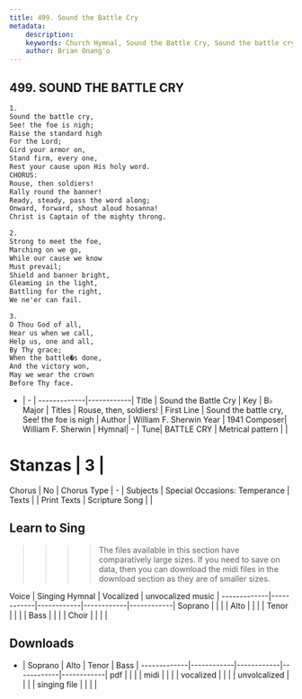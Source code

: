```yaml
---
title: 499. Sound the Battle Cry
metadata:
    description: 
    keywords: Church Hymnal, Sound the Battle Cry, Sound the battle cry, See! the foe is nigh, Rouse, then, soldiers!
    author: Brian Onang'o
---
```



## 499. SOUND THE BATTLE CRY

```txt
1.
Sound the battle cry,
See! the foe is nigh;
Raise the standard high
For the Lord;
Gird your armor on,
Stand firm, every one,
Rest your cause upon His holy word.
CHORUS:
Rouse, then soldiers!
Rally round the banner!
Ready, steady, pass the word along;
Onward, forward, shout aloud hosanna!
Christ is Captain of the mighty throng.

2.
Strong to meet the foe,
Marching on we go,
While our cause we know
Must prevail;
Shield and banner bright,
Gleaming in the light,
Battling for the right,
We ne'er can fail.

3.
O Thou God of all,
Hear us when we call,
Help us, one and all,
By Thy grace;
When the battle�s done,
And the victory won,
May we wear the crown
Before Thy face.
```

- |   -  |
-------------|------------|
Title | Sound the Battle Cry |
Key | B♭ Major |
Titles | Rouse, then, soldiers! |
First Line | Sound the battle cry, See! the foe is nigh |
Author | William F. Sherwin
Year | 1941
Composer| William F. Sherwin |
Hymnal|  - |
Tune| BATTLE CRY |
Metrical pattern | |
# Stanzas | 3 |
Chorus | No |
Chorus Type | - |
Subjects | Special Occasions: Temperance |
Texts |  |
Print Texts | 
Scripture Song |  |
  
## Learn to Sing

>>>> The files available in this section have comparatively large sizes. If you need to save on data, then you can download the midi files in the download section as they are of smaller sizes.

Voice |  Singing Hymnal | Vocalized | unvocalized music |
-------------|------------|------------|------------|------------|
Soprano | | | |
Alto | | | |
Tenor | | | |
Bass | | | |
Choir | | | |

## Downloads

- |  Soprano | Alto | Tenor | Bass |
-------------|------------|------------|------------|------------|
pdf | | | |
midi | | | |
vocalized | | | |
unvolcalized | | | |
singing file | | | |
  